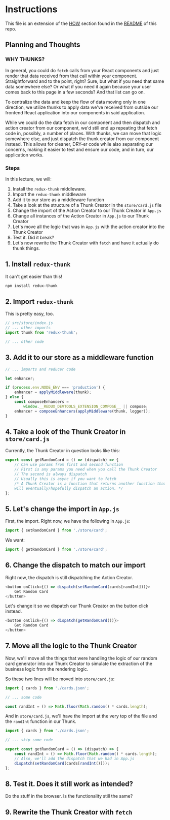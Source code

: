 # Instructions

This file is an extension of the [HOW](https://github.com/Lazytangent/thunks#how)
section found in the [README](https://github.com/Lazytangent/thunks#readme) of
this repo.

## Planning and Thoughts

### WHY THUNKS? 

In general, you could do `fetch` calls from your React components and just
render that data received from that call within your component. Straightforward
and to the point, right? Sure, but what if you need that same data somewhere
else? Or what if you need it again because your user comes back to this page in
a few seconds? And that list can go on.

To centralize the data and keep the flow of data moving only in one direction,
we utilize thunks to apply data we've received from outside our frontend React
application into our components in said application.

While we could do the data fetch in our component and then dispatch and action
creator from our component, we'd still end up repeating that fetch code in,
possibly, a number of places. With thunks, we can move that logic somewhere
else, and just dispatch the thunk creator from our component instead. This
allows for cleaner, DRY-er code while also separating our concerns, making it
easier to test and ensure our code, and in turn, our application works.

### Steps

In this lecture, we will:

1. Install the `redux-thunk` middleware.
2. Import the `redux-thunk` middleware
3. Add it to our store as a middleware function
4. Take a look at the structure of a Thunk Creator in the `store/card.js` file
5. Change the import of the Action Creator to our Thunk Creator in `App.js`
6. Change all instances of the Action Creator in `App.js` to our Thunk Creator
7. Let's move all the logic that was in `App.js` with the action creator into
   the Thunk Creator
8. Test it. Did it break?
9. Let's now rewrite the Thunk Creator with `fetch` and have it actually do
   thunk things.

## 1. Install `redux-thunk`

It can't get easier than this!

```sh
npm install redux-thunk
```

## 2. Import `redux-thunk`

This is pretty easy, too.

```js
// src/store/index.js
// ... other imports
import thunk from 'redux-thunk';

// ... other code
```

## 3. Add it to our store as a middleware function

```js
// ... imports and reducer code

let enhancer;

if (process.env.NODE_ENV === 'production') {
    enhancer = applyMiddleware(thunk);
} else {
    const composeEnhancers =
        window.__REDUX_DEVTOOLS_EXTENSION_COMPOSE__ || compose;
    enhancer = composeEnhancers(applyMiddleware(thunk, logger));
}
```

## 4. Take a look of the Thunk Creator in `store/card.js`

Currently, the Thunk Creator in question looks like this:
```js
export const getRandomCard = () => (dispatch) => {
    // Can use params from first and second function
    // First is any params you need when you call the Thunk Creator
    // The second is always dispatch
    // Usually this is async if you want to fetch
    /* A Thunk Creator is a function that returns another function that 
    will eventually/hopefully dispatch an action. */
};
```

## 5. Let's change the import in `App.js`

First, the import. Right now, we have the following in `App.js`:
```js
import { setRandomCard } from './store/card';
```

We want:
```js
import { getRandomCard } from './store/card';
```

## 6. Change the dispatch to match our import

Right now, the dispatch is still dispatching the Action Creator.
```js
<button onClick={() => dispatch(setRandomCard(cards[randInt]))}>
    Get Random Card
</button>
```

Let's change it so we dispatch our Thunk Creator on the button click instead.
```js
<button onClick={() => dispatch(getRandomCard())}>
    Get Random Card
</button>
```

## 7. Move all the logic to the Thunk Creator

Now, we'll move all the things that were handling the logic of our random card
generator into our Thunk Creator to simulate the extraction of the business
logic from the rendering logic.

So these two lines will be moved into `store/card.js`:
```js
import { cards } from './cards.json';

// ... some code

const randInt = () => Math.floor(Math.random() * cards.length);
```

And in `store/card.js`, we'll have the import at the very top of the file and
the `randInt` function in our Thunk.

```js
import { cards } from './cards.json';

// ... skip some code

export const getRandomCard = () => (dispatch) => {
    const randInt = () => Math.floor(Math.random() * cards.length);
    // Also, we'll add the dispatch that we had in App.js
    dispatch(setRandomCard(cards[randInt()]));
};
```

## 8. Test it. Does it still work as intended?

Do the stuff in the browser. Is the functionality still the same?

## 9. Rewrite the Thunk Creator with `fetch`
